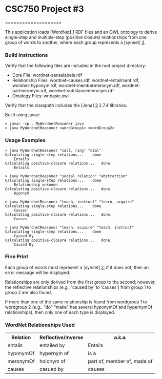 # CSC750 Project #3 #
====================

This application loads [WordNet] [1] RDF files and an OWL ontology to derive single-step and multiple-step (positive closure) relationships from one group of words to another, where each group represents a [synset] [2].

### Build instructions ###
Verify that the following files are included in the root project directory:
 * Core File: wordnet-senselabels.rdf
 * Relationship Files: wordnet-causes.rdf, wordnet-entailment.rdf, wordnet-hyponym.rdf, wordnet-membermeronym.rdf, wordnet-partmeronym.rdf, wordnet-substancemeronym.rdf
 * Ontology Files: wnbasic.owl

Verify that the classpath includes the [Jena] [3] 2.7.4 libraries.

Build using javac:

```
> javac -cp . MyWordnetReasoner.java
> java MyWordnetReasoner <wordGroup1> <wordGroup2>
```

### Usage Examples ###

```
> java MyWordnetReasoner "call, ring" "dial"
Calculating single-step relations...   	done
	Entails
Calculating positive-closure relations... 	done.
	Entails
```

```
> java MyWordnetReasoner "social relation" "abstraction"
Calculating single-step relations...   	done
	Relationship unknown
Calculating positive-closure relations... 	done.
	Hyponym
```

```
> java MyWordnetReasoner "teach, instruct" "learn, acquire"
Calculating single-step relations...   	done
	Causes
Calculating positive-closure relations... 	done.
	Causes
```

```
> java MyWordnetReasoner "learn, acquire" "teach, instruct" 
Calculating single-step relations...   	done
	Caused By
Calculating positive-closure relations... 	done.
	Caused By
```

### Fine Print ###
Each group of words must represent a [synset] [2]; if it does not, then an error message will be displayed.

Relationships are only derived from the first group to the second; however, the reflective relationships (e.g., 'caused by' to 'causes') from group 1 to group 2 are also found.

If more than one of the same relationship is found from wordgroup 1 to wordgroup 2 (e.g., "do" "make" has several hyponymOf and hypernymOf relationships), then only one of each type is displayed.

### WordNet Relationships Used ###

<table>
  <tr>
    <th>Relation</th><th>Reflective/Inverse</th><th>a.k.a.</th>
  </tr>
  <tr>
    <td>entails</td><td>entailed by</td><td>Entails</td>
  </tr>
  <tr>
    <td>hyponymOf</td><td>hypernym of</td><td>is a</td>
  </tr>
  <tr>
    <td>meronymOf</td><td>holonym of</td><td>part of, member of, made of</td>
  </tr>
  <tr>
    <td>causes</td><td>casued by</td><td>causes</td>
  </tr>
</table>

[1]: http://wordnet.princeton.edu   "WordNet"
[2]: http://en.wikipedia.org/wiki/Synonym_ring       "synset"

[3]: http://jena.apache.org/download/index.html       "Jena"



